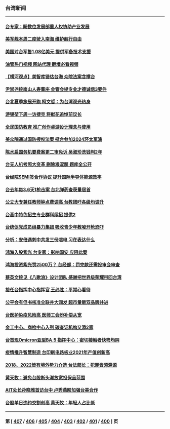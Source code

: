 ### 台湾新闻
---
#### [台专家：盼数位发展部重人权协助产业发展](../../pages/ncid1349361/n13782083.md?07170045) 
#### [美军舰本周二度驶入南海 维护航行自由](../../pages/ncid1349361/n13782091.md?07170045) 
#### [美国对台军售1.08亿美元 提供军备技术支援](../../pages/ncid1349361/n13781956.md?07170045) 
#### [油管热门视频 网站代理 翻墙必看视频](http://209.222.30.114:81/youtube.html?07170045)
#### [【横河观点】美智库错估台海 众院法案含撑台](../../pages/ncid1349361/n13781902.md?07170045) 
#### [尹崇尧接南山人寿董座 金管会提专业才德诚信3要件](../../pages/ncid1349361/n13781714.md?07170045) 
#### [台北夏季旅展开跑 柯文哲：为台湾观光热身](../../pages/ncid1349361/n13781709.md?07170045) 
#### [游锡堃下周一访捷克 将献花追悼前议长](../../pages/ncid1349361/n13781712.md?07170045) 
#### [全民国防教育  推广创作桌游设计理念与使用](../../pages/ncid1349361/n13781739.md?07170045) 
#### [美众院通过国防授权法案 挺台参加2024环太军演](../../pages/ncid1349361/n13781707.md?07170045) 
#### [陈水扁国务机要费案更二审免诉 吴淑珍洗钱判2年](../../pages/ncid1349361/n13781705.md?07170045) 
#### [台无人机考照大变革 删除艰涩题 题库全公开](../../pages/ncid1349361/n13781716.md?07170045) 
#### [台经院SEMI签合作协议 提升国际半导体能源效率](../../pages/ncid1349361/n13781704.md?07170045) 
#### [台去年每3.6天1枪击案 台北弹药查获量居首](../../pages/ncid1349361/n13781717.md?07170045) 
#### [公立大专兼任教师钟点费调高 台教团吁各级均调升](../../pages/ncid1349361/n13781719.md?07170045) 
#### [台高中特色招生专业群科续招 提供2](../../pages/ncid1349361/n13781722.md?07170045) 
#### [台统促党成员组暴力集团 吸收青少年教唆开枪恐吓](../../pages/ncid1349361/n13781723.md?07170045) 
#### [分析：安倍遇刺中共发三份唁电 习在表达什么](../../pages/ncid1349361/n13781014.md?07170045) 
#### [鸿海入股紫光 台专家：影响国安 应阻此案](../../pages/ncid1349361/n13781172.md?07170045) 
#### [鸿海投资紫光罚2500万？ 台经部：罚完款还需投审会审查](../../pages/ncid1349361/n13781624.md?07170045) 
#### [蔡英文接见《八歌浪》设计团队 感谢把世界级荣耀带回台湾](../../pages/ncid1349361/n13781627.md?07170045) 
#### [接任台指挥中心指挥官 王必胜：平常心看待](../../pages/ncid1349361/n13781610.md?07170045) 
#### [公平会有但书核准全联并大润发 超市量贩双品牌并进](../../pages/ncid1349361/n13781612.md?07170045) 
#### [台医护染疫风险高 医师工会盼补偿从宽](../../pages/ncid1349361/n13781585.md?07170045) 
#### [金工中心、商检中心入列 碳查证机构又添2家](../../pages/ncid1349361/n13781553.md?07170045) 
#### [台首现Omicron亚型BA.5  指挥中心：密切接触者快筛均阴](../../pages/ncid1349361/n13781575.md?07170045) 
#### [疫情推升智慧制造 台印刷电路板业2021年产值创新高](../../pages/ncid1349361/n13781532.md?07170045) 
#### [2018、2022皆有境外势力介选 台法部长：犯罪皆须溯源](../../pages/ncid1349361/n13781550.md?07170045) 
#### [黄天牧：避免台股断头潮放宽担保品范围](../../pages/ncid1349361/n13781474.md?07170045) 
#### [AIT处长孙晓雅首访台中 卢秀燕盼加强台美合作](../../pages/ncid1349361/n13781509.md?07170045) 
#### [台股单日违约交割创高 黄天牧：年轻人占比低](../../pages/ncid1349361/n13781470.md?07170045) 

---
#### 第 [ [407](./407.md?07170045) / [406](./406.md?07170045) / [405](./405.md?07170045) / [404](./404.md?07170045) / [403](./403.md?07170045) / [402](./402.md?07170045) / [401](./401.md?07170045) / [400](./400.md?07170045) ] 页
